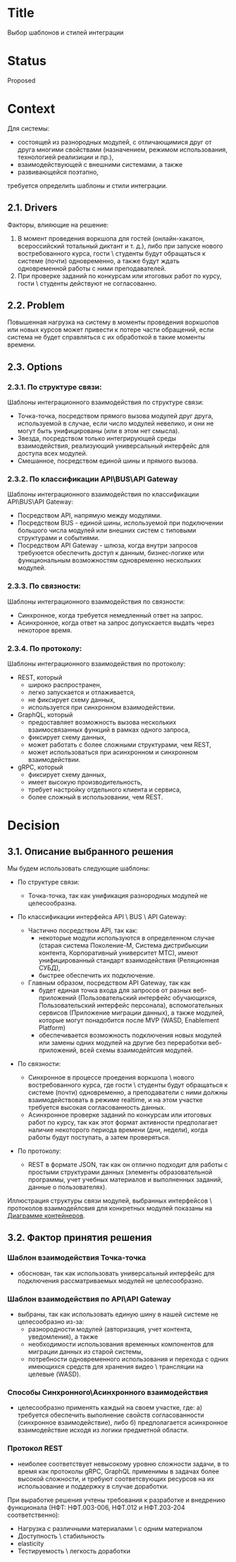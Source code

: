 # Title
Выбор шаблонов и стилей интеграции

# Status
Proposed

# Context
Для системы:
-  состоящей из разнородных модулей, с отличающимися друг от друга многими свойствами (назначением, режимом использования, технологией реализиции и пр.),
-  взаимодействующей с внешними системами, а также
-  развивающейся поэтапно,

требуется определить шаблоны и стили интеграции.

## 2.1. Drivers
Факторы, влияющие на решение:
1. В момент проведения воркшопа для гостей (онлайн-хакатон, всероссийский тотальный диктант и т. д.), либо при запуске нового востребованного курса, гости \ студенты будут обращаться к системе (почти) одновременно, а также будут ждать одновременной работы с ними преподавателей.
2. При проверке заданий по конкурсам или итоговых работ по курсу, гости \ студенты действуют не согласованно.

## 2.2. Problem
Повышенная нагрузка на систему в моменты проведения воркшопов или новых курсов может привести к потере части обращений, если система не будет справляться с их обработкой в такие моменты времени.

## 2.3. Options
### 2.3.1. По структуре связи:
Шаблоны интеграционного взаимодействия по структуре связи:
- Точка-точка, посредством прямого вызова модулей друг друга, используемой в случае, если число модулей невелико, и они не могут быть унифицированы (или в этом нет смысла).
- Звезда, посредством только интегрирующей среды взаимодействия, реализующий универсальный интерфейс для доступа всех модулей.
- Смешанное, посредством единой шины и прямого вызова.

### 2.3.2. По классификации API\BUS\API Gateway
Шаблоны интеграционного взаимодействия по классификации API\BUS\API Gateway:
- Посредством API, напрямую между модулями.
- Посредством BUS - единой шины, используемой при подключении большого числа модулей или внешних систем с типовыми структурами и событиями.
- Посредством API Gateway - шлюза, когда внутри запросов требуюется обеспечить доступ к данным, бизнес‑логике или функциональным возможностям одновременно нескольких модулей.

### 2.3.3. По связности:
Шаблоны интеграционного взаимодействия по связности:
- Синхронное, когда требуется немедленный ответ на запрос.
- Асинхронное, когда ответ на запрос допукскается выдать через некоторое время.

### 2.3.4. По протоколу:
Шаблоны интеграционного взаимодействия по протоколу:
- REST, который
  - широко распространен,
  - легко запускается и отлаживается,
  - не фиксирует схему данных,
  - используется при синхронном взаимодействии.
- GraphQL, который
  - предоставляет возможность вызова нескольких взаимосвязанных функций в рамках одного запроса,
  - фиксирует схему данных,
  - может работать с более сложными структурами, чем REST,
  - может использоваться при асинхронном и синхронном взаимодействии.
- gRPC, который
  - фиксирует схему данных,
  - имеет высокую производительность,
  - требует настройку отдельного клиента и сервиса,
  - более сложный в использовании, чем REST.

# Decision
## 3.1. Описание выбранного решения 
Мы будем использовать следующие шаблоны:
- По структуре связи:
  - Точка-точка, так как унификация разнородных модулей не целесообразна.

- По классификации интерфейса API \ BUS \ API Gateway:
  - Частично посредством API, так как:
    - некоторые модули используются в определенном случае (старая система Поколение-М, Система дистрибьюции контента, Корпоративный университет МТС), имеют унифицированный стандарт взаимодействия (Реляционная СУБД),
    - быстрее обеспечить их подключение.
  - Главным образом, посредством API Gateway, так как
    - будет единая точка входа для запросов от разных веб-приложений (Пользовательский интерфейс обучающихся, Пользовательский интерфейс персонала), вспомогательных сервисов (Приложение миграции данных), а также модулей, которые могут понадобится после MVP (WASD, Enablement Platform)
    - обеспечивается возможность подключения новых модулей или замены одних модулей на другие без переработки веб-приложений, всей схемы взаимодейтсия модулей.

- По связности:
  - Синхронное в процессе проедения воркшопа \ нового востребованного курса, где гости \ студенты будут обращаться к системе (почти) одновременно, а преподаватели с ними должны взаимодействовать в режиме realtime, и на этом участке требуется высокая согласованность данных.
  - Асинхронное проверке заданий по конкурсам или итоговых работ по курсу, так как этот формат активности предполагает наличие некоторого периода времени (дни, недели), когда работы будут поступать, а затем проверяться.

- По протоколу:
  - REST в формате JSON, так как он отлично подходит для работы с простыми структурами данных (элементы образовательной программы, учет учебных материалов и выполненных заданий, данные о пользователях).

Иллюстрация структуры связи модулей, выбранных интерфейсов \ протоколов взаимодейлсвия для конкретных модулей показаны на [Диаграмме контейнеров](../c4/containers.md).

## 3.2. Фактор принятия решения

### Шаблон взаимодействия Точка-точка
- обоснован, так как использовать универсальный интерфейс для подключения рассматриваемых модулей не целесообразно.

### Шаблон взаимодействия по API\API Gateway
- выбраны, так как использовать единую шину в нашей системе не целесообразно из-за:
  - разнородности модулей (авторизация, учет контента, уведомления), а также
  - необходимости использования временных компонентов для миграции данных из старой системы,
  - потребности одновременного использования и перехода с одних имеющихся средств для хранения видео \ трансляции на целевые (WASD).

### Способы Синхронного\Асинхронного взаимодействия
- целесообразно применять каждый на своем участке, где: а) требуется обеспечить выполнение свойств согласованности (синхронное взаимодействие), либо б) предполагается асинхронное взаимодействие исходя из логики предметной области.

### Протокол REST
- неиболее соответствует невысокому уровню сложности задачи, в то время как протоколы gRPC, GraphQL применимы в задачах более высокой сложности, и требуют соответсвующих ресурсов на их использование и поддержку в случае доработки.

При выработке решения учтены требования к разработке и внедрению функционала (НФТ: НФТ.003-006, НФТ.012 и НФТ.203-204 соответственно):
- Нагрузка с различными материалами \ с одним материалом
- Доступность \ стабильность
- elasticity
- Тестируемость \ легкость доработки